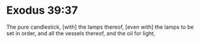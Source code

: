 # Exodus 39:37

The pure candlestick, [with] the lamps thereof, [even with] the lamps to be set in order, and all the vessels thereof, and the oil for light,